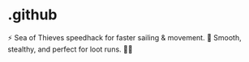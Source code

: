 # .github
⚡ Sea of Thieves speedhack for faster sailing &amp; movement. 🚀 Smooth, stealthy, and perfect for loot runs. 🏴‍☠️
